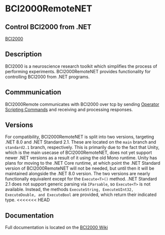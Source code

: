 BCI2000RemoteNET
===
Control BCI2000 from .NET
---

[BCI2000](https://www.BCI2000.org)

Description
---
BCI2000 is a neuroscience research toolkit which simplifies the process of performing experiments. BCI2000RemoteNET provides functionality for controlling BCI2000 from .NET programs.

Commmunication
---
BCI2000Remote communicates with BCI2000 over tcp by sending [Operator Scripting Commands](https://www.bci2000.org/mediawiki/index.php/User_Reference:Operator_Module_Scripting) and receiving and processing responses.

Versions
---

For compatibility, BCI2000RemoteNET is split into two versions, targeting .NET 8.0 and .NET Standard 2.1. These are located on the `main` branch and `standard2.1` branch, respectively. 
This is primarily due to the fact that Unity, which is the main usecase of BCI2000RemoteNET, does not yet support newer .NET versions as a result of it using the old Mono runtime.
Unity has plans for moving to the .NET Core runtime, at which point the .NET Standard version of BCI2000RemoteNET will not be needed, but until then it will be maintained alongside the .NET 8.0 version.
The two versions are nearly functionally equivalent except for the `Execute<T>()` method. .NET Standard 2.1 does not support generic parsing via `IParsable`, so `Execute<T>` is not available. 
Instead, the methods `ExecuteString, ExecuteUInt32, ExecuteDouble, and ExecuteBool` are provided, which return their indicated type. 
<<<<<<< HEAD

Documentation
---

Full documentation is located on the [BCI2000 Wiki](https://www.bci2000.org/mediawiki/index.php/Contributions:BCI2000RemoteNET)
